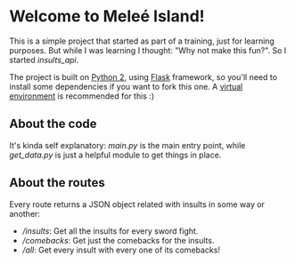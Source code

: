 # Welcome to Meleé Island!
This is a simple project that started as part of a training, just for learning purposes. But while I was learning I thought: "Why not make this fun?". So I started *insults_api*.

The project is built on [Python 2](https://www.python.org/downloads/release/python-272/), using [Flask](http://flask.pocoo.org/) framework, so you'll need to install some dependencies if you want to fork this one. A [virtual environment](https://docs.python-guide.org/dev/virtualenvs/) is recommended for this :)

## About the code
It's kinda self explanatory: *main.py* is the main entry point, while *get_data.py* is just a helpful module to get things in place.

## About the routes
Every route returns a JSON object related with insults in some way or another:

- */insults*: Get all the insults for every sword fight.
- */comebacks*: Get just the comebacks for the insults.
- */all*: Get every insult with every one of its comebacks!
